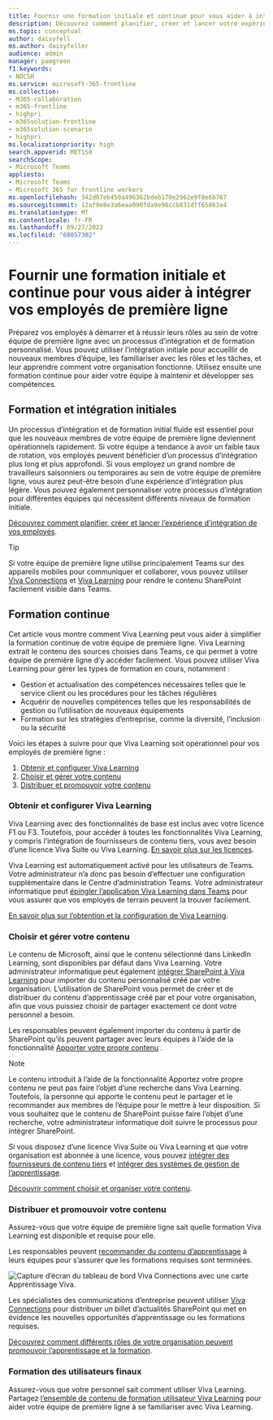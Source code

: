 ```yaml
---
title: Fournir une formation initiale et continue pour vous aider à intégrer vos employés de première ligne
description: Découvrez comment planifier, créer et lancer votre expérience d’intégration de travail en première ligne.
ms.topic: conceptual
author: daisyfell
ms.author: daisyfeller
audience: admin
manager: pamgreen
f1.keywords:
- NOCSH
ms.service: microsoft-365-frontline
ms.collection:
- M365-collaboration
- m365-frontline
- highpri
- m365solution-frontline
- m365solution-scenario
- highpri
ms.localizationpriority: high
search.appverid: MET150
searchScope:
- Microsoft Teams
appliesto:
- Microsoft Teams
- Microsoft 365 for frontline workers
ms.openlocfilehash: 342d07eb450a496362bdeb170e2962e9f8e6b767
ms.sourcegitcommit: 12af9e8e3a6eaa090fda9e98ccb831dff65863a4
ms.translationtype: MT
ms.contentlocale: fr-FR
ms.lasthandoff: 09/27/2022
ms.locfileid: "68057302"
---
```

# <a name="provide-initial-and-ongoing-training-to-help-onboard-your-frontline-workers"></a>Fournir une formation initiale et continue pour vous aider à intégrer vos employés de première ligne

Préparez vos employés à démarrer et à réussir leurs rôles au sein de votre équipe de première ligne avec un processus d’intégration et de formation personnalisé. Vous pouvez utiliser l’intégration initiale pour accueillir de nouveaux membres d’équipe, les familiariser avec les rôles et les tâches, et leur apprendre comment votre organisation fonctionne. Utilisez ensuite une formation continue pour aider votre équipe à maintenir et développer ses compétences.

## <a name="initial-training-and-onboarding"></a>Formation et intégration initiales

Un processus d’intégration et de formation initial fluide est essentiel pour que les nouveaux membres de votre équipe de première ligne deviennent opérationnels rapidement. Si votre équipe a tendance à avoir un faible taux de rotation, vos employés peuvent bénéficier d’un processus d’intégration plus long et plus approfondi. Si vous employez un grand nombre de travailleurs saisonniers ou temporaires au sein de votre équipe de première ligne, vous aurez peut-être besoin d’une expérience d’intégration plus légère. Vous pouvez également personnaliser votre processus d’intégration pour différentes équipes qui nécessitent différents niveaux de formation initiale.

[Découvrez comment planifier, créer et lancer l’expérience d’intégration de vos employés](/sharepoint/onboard-employees).

> [!TIP]
> Si votre équipe de première ligne utilise principalement Teams sur des appareils mobiles pour communiquer et collaborer, vous pouvez utiliser [Viva Connections](/viva/connections/viva-connections-overview) et [Viva Learning](/viva/learning/overview-viva-learning) pour rendre le contenu SharePoint facilement visible dans Teams.

## <a name="ongoing-training"></a>Formation continue

Cet article vous montre comment Viva Learning peut vous aider à simplifier la formation continue de votre équipe de première ligne. Viva Learning extrait le contenu des sources choisies dans Teams, ce qui permet à votre équipe de première ligne d’y accéder facilement. Vous pouvez utiliser Viva Learning pour gérer les types de formation en cours, notamment :

- Gestion et actualisation des compétences nécessaires telles que le service client ou les procédures pour les tâches régulières
- Acquérir de nouvelles compétences telles que les responsabilités de gestion ou l’utilisation de nouveaux équipements
- Formation sur les stratégies d’entreprise, comme la diversité, l’inclusion ou la sécurité

Voici les étapes à suivre pour que Viva Learning soit opérationnel pour vos employés de première ligne :

1. [Obtenir et configurer Viva Learning](#get-and-set-up-viva-learning)
2. [Choisir et gérer votre contenu](#choose-and-manage-your-content)
3. [Distribuer et promouvoir votre contenu](#distribute-and-promote-your-content)

### <a name="get-and-set-up-viva-learning"></a>Obtenir et configurer Viva Learning

Viva Learning avec des fonctionnalités de base est inclus avec votre licence F1 ou F3. Toutefois, pour accéder à toutes les fonctionnalités Viva Learning, y compris l’intégration de fournisseurs de contenu tiers, vous avez besoin d’une licence Viva Suite ou Viva Learning. [En savoir plus sur les licences](https://www.microsoft.com/microsoft-viva/learning?activetab=pivot:overviewtab&rtc=1#office-SKUChooser-wdv2jeb).

Viva Learning est automatiquement activé pour les utilisateurs de Teams. Votre administrateur n’a donc pas besoin d’effectuer une configuration supplémentaire dans le Centre d’administration Teams. Votre administrateur informatique peut [épingler l’application Viva Learning dans Teams](/microsoftteams/teams-app-setup-policies#pin-apps) pour vous assurer que vos employés de terrain peuvent la trouver facilement.

[En savoir plus sur l’obtention et la configuration de Viva Learning](/viva/learning/set-up-viva-learning).

### <a name="choose-and-manage-your-content"></a>Choisir et gérer votre contenu

Le contenu de Microsoft, ainsi que le contenu sélectionné dans LinkedIn Learning, sont disponibles par défaut dans Viva Learning. Votre administrateur informatique peut également [intégrer SharePoint à Viva Learning](/viva/learning/configure-sharepoint-content-source) pour importer du contenu personnalisé créé par votre organisation. L’utilisation de SharePoint vous permet de créer et de distribuer du contenu d’apprentissage créé par et pour votre organisation, afin que vous puissiez choisir de partager exactement ce dont votre personnel a besoin.

Les responsables peuvent également importer du contenu à partir de SharePoint qu’ils peuvent partager avec leurs équipes à l’aide de la fonctionnalité [Apporter votre propre contenu](https://support.microsoft.com/office/bring-your-own-content-to-viva-learning-692bfe1a-0e8d-467c-b5a7-4e17c132ae93) .

> [!NOTE]
> Le contenu introduit à l’aide de la fonctionnalité Apportez votre propre contenu ne peut pas faire l’objet d’une recherche dans Viva Learning. Toutefois, la personne qui apporte le contenu peut le partager et le recommander aux membres de l’équipe pour le mettre à leur disposition. Si vous souhaitez que le contenu de SharePoint puisse faire l’objet d’une recherche, votre administrateur informatique doit suivre le processus pour intégrer SharePoint.

Si vous disposez d’une licence Viva Suite ou Viva Learning et que votre organisation est abonnée à une licence, vous pouvez [intégrer des fournisseurs de contenu tiers](/viva/learning/configure-other-content-sources) et [intégrer des systèmes de gestion de l’apprentissage](/viva/learning/configure-lms).

[Découvrir comment choisir et organiser votre contenu](/viva/solutions/incorporate-learning#step-3-choose-and-curate-your-learning-content).

### <a name="distribute-and-promote-your-content"></a>Distribuer et promouvoir votre contenu

Assurez-vous que votre équipe de première ligne sait quelle formation Viva Learning est disponible et requise pour elle.

Les responsables peuvent [recommander du contenu d’apprentissage](https://support.microsoft.com/office/recommend-and-manage-content-in-viva-learning-77f9dcbf-41a8-4b19-b4d1-b99c406f37b8) à leurs équipes pour s’assurer que les formations requises sont terminées.

![Capture d’écran du tableau de bord Viva Connections avec une carte Apprentissage Viva.](media/viva-learning-card-mobile.png) 

Les spécialistes des communications d’entreprise peuvent utiliser [Viva Connections](/viva/connections/viva-connections-overview) pour distribuer un billet d’actualités SharePoint qui met en évidence les nouvelles opportunités d’apprentissage ou les formations requises.

[Découvrez comment différents rôles de votre organisation peuvent promouvoir l’apprentissage et la formation](/viva/solutions/incorporate-learning#step-4-distribute-and-promote-learning-content).

### <a name="end-user-training"></a>Formation des utilisateurs finaux

Assurez-vous que votre personnel sait comment utiliser Viva Learning. Partagez [l’ensemble de contenu de formation utilisateur Viva Learning](https://support.microsoft.com/office/viva-learning-01bfed12-c327-41e0-a68f-7fa527dcc98a) pour aider votre équipe de première ligne à se familiariser avec Viva Learning.
